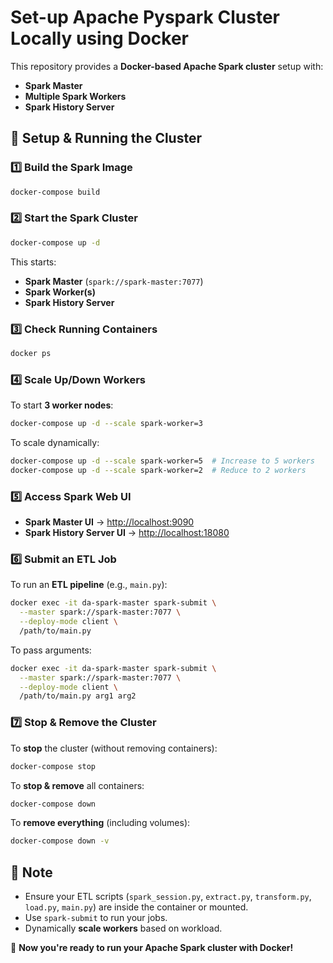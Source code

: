 # Set-up Apache Pyspark Cluster Locally using Docker

This repository provides a **Docker-based Apache Spark cluster** setup with:
- **Spark Master**
- **Multiple Spark Workers**
- **Spark History Server**

## 🚀 Setup & Running the Cluster

### 1️⃣ **Build the Spark Image**
```bash
docker-compose build
```

### 2️⃣ **Start the Spark Cluster**
```bash
docker-compose up -d
```
This starts:
- **Spark Master** (`spark://spark-master:7077`)
- **Spark Worker(s)**
- **Spark History Server**

### 3️⃣ **Check Running Containers**
```bash
docker ps
```

### 4️⃣ **Scale Up/Down Workers**
To start **3 worker nodes**:
```bash
docker-compose up -d --scale spark-worker=3
```
To scale dynamically:
```bash
docker-compose up -d --scale spark-worker=5  # Increase to 5 workers
docker-compose up -d --scale spark-worker=2  # Reduce to 2 workers
```

### 5️⃣ **Access Spark Web UI**
- **Spark Master UI** → [http://localhost:9090](http://localhost:9090)
- **Spark History Server UI** → [http://localhost:18080](http://localhost:18080)

### 6️⃣ **Submit an ETL Job**
To run an **ETL pipeline** (e.g., `main.py`):
```bash
docker exec -it da-spark-master spark-submit \
  --master spark://spark-master:7077 \
  --deploy-mode client \
  /path/to/main.py
```
To pass arguments:
```bash
docker exec -it da-spark-master spark-submit \
  --master spark://spark-master:7077 \
  --deploy-mode client \
  /path/to/main.py arg1 arg2
```

### 7️⃣ **Stop & Remove the Cluster**
To **stop** the cluster (without removing containers):
```bash
docker-compose stop
```
To **stop & remove** all containers:
```bash
docker-compose down
```
To **remove everything** (including volumes):
```bash
docker-compose down -v
```

## 📝 Note
- Ensure your ETL scripts (`spark_session.py`, `extract.py`, `transform.py`, `load.py`, `main.py`) are inside the container or mounted.
- Use `spark-submit` to run your jobs.
- Dynamically **scale workers** based on workload.

🚀 **Now you're ready to run your Apache Spark cluster with Docker!**